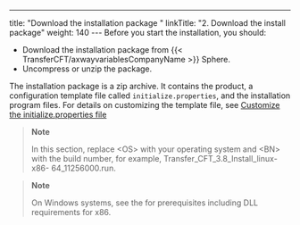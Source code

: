---
title: "Download the installation package "
linkTitle: "2. Download the install package"
weight: 140
--- Before you start the installation, you should:

- Download the installation package from {{< TransferCFT/axwayvariablesCompanyName >}} Sphere.
- Uncompress or unzip the package.

The installation package is a zip archive. It contains the product, a configuration template file called `initialize.properties`, and the installation program files. For details on customizing the template file, see [Customize the initialize.properties file](../new_install_ux)

> **Note**
>
> In this section, replace &lt;OS> with your operating system and &lt;BN> with the build number, for example, Transfer_CFT_3.8_Install_linux- x86- 64_11256000.run.

> **Note**
>
> On Windows systems, see the for prerequisites including DLL requirements for x86.

